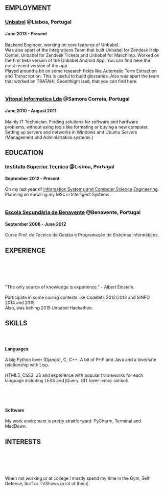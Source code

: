 ## EMPLOYMENT

### <a href='https://www.unbabel.com/' target='_blank'>Unbabel</a> @Lisboa, Portugal
#### June 2013 - Present

Backend Engineer, working on core features of Unbabel.
<br/>
Was also apart of the Integrations Team that built Unbabel for Zendesk Help Center, Unbabel for Zendesk Tickets and Unbabel for Mailchimp. Worked on the first beta version of the Unbabel Android App. You can find here the most recent version of the app.
<br/>
Played around a bit on some research fields like Automatic Term Extraction and Transcription. This is useful to build glossaries. Also was apart the team that worked on TRATAHI, Seomthignt isad, that you can find here.
<br/><br/>

### <a href='http://vitopal.pt/' target='_blank'>Vitopal Informatica Lda</a> @Samora Correia, Portugal
#### June 2010 - August 2011

Mainly IT Technician. Finding solutions for software and hardware problems, without using tools like formating or buying a new computer. Setting up servers and networks in Windows and Ubuntu Servers (Management and Administration systems.)

## EDUCATION

### <a href='http://tecnico.ulisboa.pt/' target='_blank'>Instituto Superior Tecnico</a> @Lisboa, Portugal
#### September 2012 - Present

On my last year of <a href="https://fenix.tecnico.ulisboa.pt/cursos/leic-a" target="_blank">Information Systems and Computer Science Engineering</a>.
<br/>
Planning on enrolling my MSc in Intelligent Systems.
<br/><br/>
### <a href='#'>Escola Secund&aacute;ria de Benavente</a> @Benavente, Portugal
#### September 2008 - June 2012

Curso Prof. de Tecnico de Gest&atilde;o e Programa&ccedil;&atilde;o de Sistemas Inform&aacute;ticos.

## EXPERIENCE
### <br/> 
#### <br/>  

"The only source of knowledge is experience." - Albert Einstein.
<br/><br/>
Participate in some coding contests like Codebits 2012/2013 and SINFO 2014 and 2015.
<br/>
Also, was behing 2015 Unbabel Hackathon. 

## SKILLS
### <br/>
#### Languages

A big Python lover (Django), C, C++. A bit of PHP and Java and a love/hate relationship with Lisp.
<br/><br/>
HTML5, CSS3, JS and experience with popular frameworks for each language including LESS and jQuery. GIT lover :emoji simbol:
<br/><br/>

### <br/>
#### Software

My work enviroment is pretty straitforward: PyCharm, Terminal and MacDown.  

## INTERESTS
### <br/>
#### <br/>

When not working or at college I mostly spend my time in the Gym, Self Defense, Surf or TVShows (a lot of them). 
